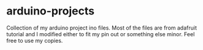 arduino-projects
================

Collection of my arduino project ino files.
Most of the files are from adafruit tutorial and I modified either to fit my pin out or something else minor.
Feel free to use my copies. 
